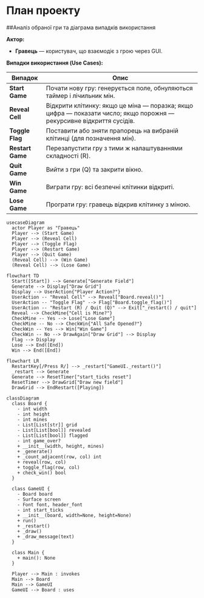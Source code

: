 # План проекту

##Аналіз обраної гри та діаграма випадків використання

**Актор:**
- **Гравець** — користувач, що взаємодіє з грою через GUI.

**Випадки використання (Use Cases):**

| Випадок         | Опис                                                                 |
|-----------------|----------------------------------------------------------------------|
| **Start Game**  | Почати нову гру: генерується поле, обнуляються таймер і лічильник мін.|  
| **Reveal Cell** | Відкрити клітинку: якщо це міна — поразка; якщо цифра — показати число; якщо порожня — рекурсивне відкриття сусідів.|  
| **Toggle Flag** | Поставити або зняти прапорець на вибраній клітинці (для позначення мін).|  
| **Restart Game**| Перезапустити гру з тими ж налаштуваннями складності (R).            |  
| **Quit Game**   | Вийти з гри (Q) та закрити вікно.                                     |  
| **Win Game**    | Виграти гру: всі безпечні клітинки відкриті.                          |  
| **Lose Game**   | Програти гру: гравець відкрив клітинку з міною.                       |  

```mermaid
usecaseDiagram
  actor Player as "Гравець"
  Player --> (Start Game)
  Player --> (Reveal Cell)
  Player --> (Toggle Flag)
  Player --> (Restart Game)
  Player --> (Quit Game)
  (Reveal Cell) --> (Win Game)
  (Reveal Cell) --> (Lose Game)

flowchart TD
  Start([Start]) --> Generate["Generate Field"]
  Generate --> Display["Draw Grid"]
  Display --> UserAction{"Player Action?"}
  UserAction -- "Reveal Cell" --> Reveal["Board.reveal()"]
  UserAction -- "Toggle Flag" --> Flag["Board.toggle_flag()"]
  UserAction -- "Restart (R) / Quit (Q)" --> Exit["_restart() / quit"]
  Reveal --> CheckMine{"Cell is Mine?"}
  CheckMine -- Yes --> Lose["Lose Game"]
  CheckMine -- No --> CheckWin{"All Safe Opened?"}
  CheckWin -- Yes --> Win["Win Game"]
  CheckWin -- No --> DrawAgain["Draw Grid"] --> Display
  Flag --> Display
  Lose --> End([End])
  Win --> End([End])

flowchart LR
  RestartKey[/Press R/] --> _restart["GameUI._restart()"]
  _restart --> Generate
  Generate --> ResetTimer["start_ticks reset"]
  ResetTimer --> DrawGrid["Draw new field"]
  DrawGrid --> EndRestart([Playing])

classDiagram
  class Board {
    - int width
    - int height
    - int mines
    - List[List[str]] grid
    - List[List[bool]] revealed
    - List[List[bool]] flagged
    - int game_over?
    + __init__(width, height, mines)
    + _generate()
    + _count_adjacent(row, col) int
    + reveal(row, col)
    + toggle_flag(row, col)
    + check_win() bool
  }

  class GameUI {
    - Board board
    - Surface screen
    - Font font, header_font
    - int start_ticks
    + __init__(board, width=None, height=None)
    + run()
    + _restart()
    + _draw()
    + _draw_message(text)
  }

  class Main {
    + main(): None
  }

  Player --> Main : invokes
  Main --> Board
  Main --> GameUI
  GameUI --> Board : uses
